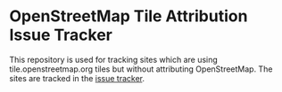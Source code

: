 OpenStreetMap Tile Attribution Issue Tracker
======================================

This repository is used for tracking sites which are using tile.openstreetmap.org tiles but without attributing OpenStreetMap. The sites are tracked in the [issue tracker](https://github.com/openstreetmap/tile-attribution/issues).

